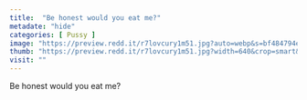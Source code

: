 ```yaml
---
title:  "Be honest would you eat me?"
metadate: "hide"
categories: [ Pussy ]
image: "https://preview.redd.it/r7lovcury1m51.jpg?auto=webp&s=bf484794e83451feef59d533a6957e8837845323"
thumb: "https://preview.redd.it/r7lovcury1m51.jpg?width=640&crop=smart&auto=webp&s=fb11410161b5ff9e8bee2fdae0b2d4b4bbf6c701"
visit: ""
---
```

Be honest would you eat me?
